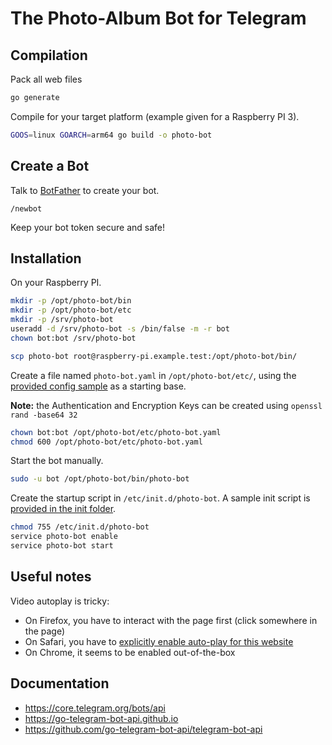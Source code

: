 # The Photo-Album Bot for Telegram

## Compilation

Pack all web files

```sh
go generate
```

Compile for your target platform (example given for a Raspberry PI 3).

```sh
GOOS=linux GOARCH=arm64 go build -o photo-bot
```

## Create a Bot

Talk to [BotFather](https://core.telegram.org/bots#6-botfather) to create your bot.

```
/newbot
```

Keep your bot token secure and safe!

## Installation

On your Raspberry PI.

```sh
mkdir -p /opt/photo-bot/bin
mkdir -p /opt/photo-bot/etc
mkdir -p /srv/photo-bot
useradd -d /srv/photo-bot -s /bin/false -m -r bot
chown bot:bot /srv/photo-bot
```

```sh
scp photo-bot root@raspberry-pi.example.test:/opt/photo-bot/bin/
```

Create a file named `photo-bot.yaml` in `/opt/photo-bot/etc/`, using the [provided config sample](configs/photo-bot.yaml) as a starting base.

**Note:** the Authentication and Encryption Keys can be created using `openssl rand -base64 32`

```sh
chown bot:bot /opt/photo-bot/etc/photo-bot.yaml
chmod 600 /opt/photo-bot/etc/photo-bot.yaml
```

Start the bot manually.

```sh
sudo -u bot /opt/photo-bot/bin/photo-bot
```

Create the startup script in `/etc/init.d/photo-bot`.
A sample init script is [provided in the init folder](init/photo-bot).

```sh
chmod 755 /etc/init.d/photo-bot
service photo-bot enable
service photo-bot start
```

## Useful notes

Video autoplay is tricky:

- On Firefox, you have to interact with the page first (click somewhere in the page)
- On Safari, you have to [explicitly enable auto-play for this website](https://support.apple.com/fr-fr/guide/safari/ibrw29c6ecf8/mac)
- On Chrome, it seems to be enabled out-of-the-box

## Documentation

- https://core.telegram.org/bots/api
- https://go-telegram-bot-api.github.io
- https://github.com/go-telegram-bot-api/telegram-bot-api
